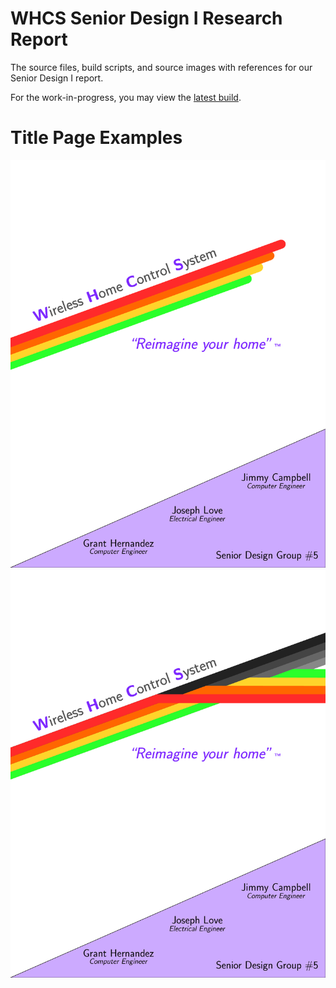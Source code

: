 WHCS Senior Design I Research Report
=====================================

The source files, build scripts, and source images with references for our
Senior Design I report.

For the work-in-progress, you may view the <a href="https://github.com/WHCS-UCF/sd1-report/raw/master/export/latest.pdf">latest build</a>.

Title Page Examples
=====================
<img src="https://raw.githubusercontent.com/WHCS-UCF/sd1-report/master/export/title-v1.png" alt="WHCS Title Page V1" />

<img src="https://raw.githubusercontent.com/WHCS-UCF/sd1-report/master/export/title-v2.png" alt="WHCS Title Page V2" />
